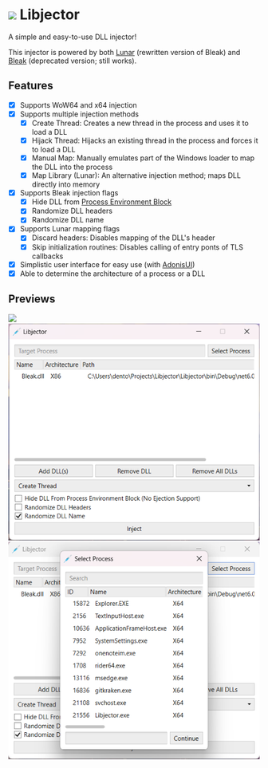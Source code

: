 # <img src="./.github/icon.png" width="32"/> Libjector

A simple and easy-to-use DLL injector!

This injector is powered by both [Lunar](https://github.com/Dewera/Lunar) (rewritten version of Bleak) and [Bleak](https://github.com/Akaion/Bleak) (deprecated version; still works).

## Features

- [X] Supports WoW64 and x64 injection
- [X] Supports multiple injection methods
  - [X] Create Thread: Creates a new thread in the process and uses it to load a DLL
  - [X] Hijack Thread: Hijacks an existing thread in the process and forces it to load a DLL
  - [X] Manual Map: Manually emulates part of the Windows loader to map the DLL into the process
  - [X] Map Library (Lunar): An alternative injection method; maps DLL directly into memory
- [X] Supports Bleak injection flags
  - [X] Hide DLL from [Process Environment Block](https://wikipedia.org/wiki/Process_Environment_Block)
  - [X] Randomize DLL headers
  - [X] Randomize DLL name
- [X] Supports Lunar mapping flags
  - [X] Discard headers: Disables mapping of the DLL's header
  - [X] Skip initialization routines: Disables calling of entry ponts of TLS callbacks
- [X] Simplistic user interface for easy use (with [AdonisUI](https://github.com/benruehl/adonis-ui))
- [X] Able to determine the architecture of a process or a DLL

## Previews

![](./.github/miscellaneous/preview0.gif)
![](./.github/miscellaneous/preview1.png)
![](./.github/miscellaneous/preview2.png)